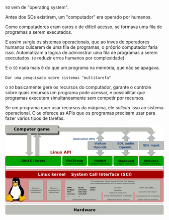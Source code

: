 `SO` vem de "operating system".

Antes dos SOs existirem, um "computador" era operado por humanos.

Como computadores eram caros e de difícil acesso, se formava uma fila de programas a serem executados.


E assim surgiu os sistemas operacionais, que ao inves de operadores humanos cuidarem de uma fila de programas, o próprio computador faria isso. Automatizam a lógica de administrar uma fila de programas a serem executados. (e reduzir erros humanos por complexidade).


E o `SO` nada mais é do que um programa na memória, que não se apagava.

`Dar uma pesquisada sobre sistemas "multitarefa" `


o `SO` basicamente gere os recursos do computador, garante o controle sobre quais recursos um programa pode acessar, e possibilitar que programas executem simultaneamente sem competir por recursos.


Se um programa quer usar recursos da máquina, ele *solicita* isso ao sistema operacional. O `SO` oferece as APIs que os programas precisam usar para fazer vários tipos de tarefas.

![alt text](image-6.png)
